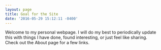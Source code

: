 ```yaml
---
layout: page
title: Goal for the Site
date: '2016-05-29 15:12:11 -0400'
---
```


Welcome to my personal webpage. I will do my best to periodically update this with things I have done, found interesting, or just feel like sharing. Check out the About page for a few links.
